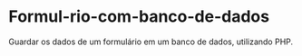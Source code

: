 # Formul-rio-com-banco-de-dados

Guardar os dados de um formulário em um banco de dados, utilizando PHP. 
